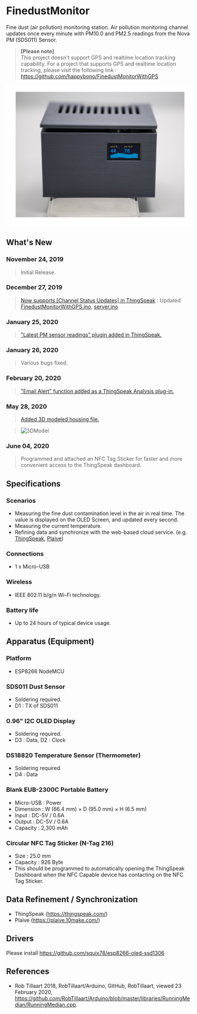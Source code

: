 # FinedustMonitor
Fine dust (air pollution) monitoring station. Air pollution monitoring channel updates once every minute with PM10.0 and PM2.5 readings from the Nova PM (SDS011) Sensor.  

> **[Please note]** </br>
This project doesn't support GPS and realtime location tracking capability. For a project that supports GPS and realtime location tracking, please visit the following link : https://github.com/happybono/FinedustMonitorWithGPS

![Final Product](FineDustMonitor_Device.jpg)

## What's New
### November 24, 2019
> Initial Release.

### December 27, 2019
> [Now supports [Channel Status Updates] in ThingSpeak](https://thingspeak.com/channels/920137) : Updated [FinedustMonitorWithGPS.ino](https://github.com/happybono/FinedustMonitor/commit/2c67b2f0da2b040965968acb8d0f28a61f4c0c7f "/FinedustMonitor/FinedustMonitor.ino"), [server.ino](https://github.com/happybono/FinedustMonitor/commit/0f668a0b3ce72a1ad0b89f1f80e4df6fb47ed87a "/FinedustMonitor/server.ino")

### January 25, 2020
> ["Latest PM sensor readings" plugin added in ThingSpeak.](https://github.com/happybono/FinedustMonitor/tree/master/Plugins/StatusUpdates)

### January 26, 2020
> Various bugs fixed.

### February 20, 2020
> ["Email Alert" function added as a ThingSpeak Analysis plug-in.](https://github.com/happybono/FinedustMonitor/blob/master/Plugins/Email/EmailNotifier.m) 

### May 28, 2020
> [Added 3D modeled housing file.](https://github.com/happybono/FinedustMonitor/blob/master/3DModels/SDS011-Housing.stl)

> <img src="https://github.com/happybono/FinedustMonitor/blob/master/3DModels/SDS011-Housing.png" alt="3DModel"/>

### June 04, 2020
> Programmed and attached an NFC Tag Sticker for faster and more convenient access to the ThingSpeak dashboard.

## Specifications
### Scenarios
* Measuring the fine dust contamination level in the air in real time. The value is displayed on the OLED Screen, and updated every second.
* Measuring the current temperature.
* Refining data and synchronize with the web-based cloud service. (e.g. [ThingSpeak](https://www.thingspeak.com/), [Plaive](https://plaive.10make.com/))

### Connections
* 1 x Micro-USB

### Wireless
* IEEE 802.11 b/g/n Wi-Fi technology.

### Battery life 
* Up to 24 hours of typical device usage.

## Apparatus (Equipment)
### Platform
* ESP8266 NodeMCU

### SDS011 Dust Sensor
* Soldering required.
* D1 : TX of SDS011

### 0.96" I2C OLED Display 
* Soldering required.
* D3 : Data, D2 : Clock

### DS18820 Temperature Sensor (Thermometer)
* Soldering required.
* D4 : Data

### Blank EUB-2300C Portable Battery
* Micro-USB : Power 
* Dimension : W (66.4 mm) × D (95.0 mm) × H (6.5 mm) 
* Input : DC-5V / 0.6A
* Output : DC-5V / 0.6A
* Capacity : 2,300 mAh

### Circular NFC Tag Sticker (N-Tag 216)
* Size : 25.0 mm
* Capacity : 926 Byte
* This should be programmed to automatically opening the ThingSpeak Dashboard when the NFC Capable device has contacting on the NFC Tag Sticker.

## Data Refinement / Synchronization
* ThingSpeak (https://thingspeak.com/)
* Plaive (https://plaive.10make.com/)

## Drivers
Please install https://github.com/squix78/esp8266-oled-ssd1306

## References
* Rob Tillaart 2018, RobTillaart/Arduino, GitHub, RobTillaart, viewed 23 February 2020, <https://github.com/RobTillaart/Arduino/blob/master/libraries/RunningMedian/RunningMedian.cpp>.
